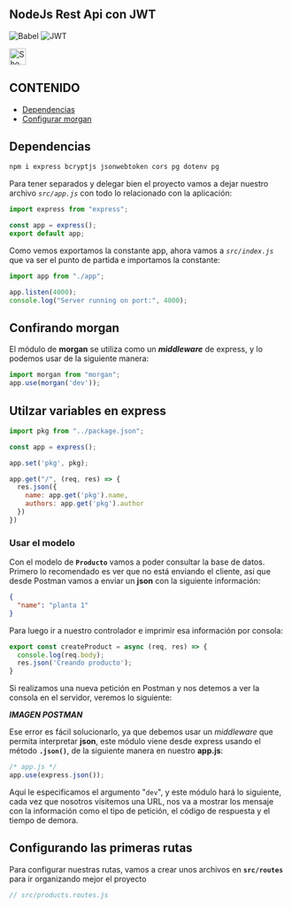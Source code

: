 ## NodeJs Rest Api con JWT

![Babel](https://img.shields.io/badge/Babel-F9DC3e?logo=babel&logoColor=black)
![JWT](https://img.shields.io/badge/JWT-black?logo=JSON%20web%20tokens)

<picture>
  <source media="(prefers-color-scheme: dark)" srcset="https://user-images.githubusercontent.com/25423296/163456776-7f95b81a-f1ed-45f7-b7ab-8fa810d529fa.png" width="30">
  <source media="(prefers-color-scheme: light)" srcset="https://user-images.githubusercontent.com/25423296/163456779-a8556205-d0a5-45e2-ac17-42d089e3c3f8.png" width="30">
  <img alt="Shows an illustrated sun in light mode and a moon with stars in dark mode." src="https://user-images.githubusercontent.com/25423296/163456779-a8556205-d0a5-45e2-ac17-42d089e3c3f8.png" width="30">
</picture>



## CONTENIDO

- [Dependencias](#dependencias)
- [Configurar morgan](#configurar-morgan)




<a name="dependencias"></a>
## Dependencias

```bash
npm i express bcryptjs jsonwebtoken cors pg dotenv pg
```


Para tener separados y delegar bien el proyecto vamos a dejar nuestro archivo *`src/app.js`* con todo lo relacionado con la aplicación:  

```js
import express from "express";

const app = express();
export default app;
```

Como vemos exportamos la constante app, ahora vamos a *`src/index.js`* que va ser el punto de partida e importamos la constante:  

```js
import app from "./app";

app.listen(4000);
console.log("Server running on port:", 4000);
```

<a name="configurar-morgan"></a>
## Confirando morgan

El módulo de **morgan** se utiliza como un ***middleware*** de express, y lo podemos usar de la siguiente manera:  

```js
import morgan from "morgan";
app.use(morgan('dev'));
```
<a name="variables-express"></a>
## Utilzar variables en express


```js
import pkg from "../package.json";

const app = express();

app.set('pkg', pkg);

app.get("/", (req, res) => {
  res.json({
    name: app.get('pkg').name,
    authors: app.get('pkg').author
  })
})
```

<a name="usar-modelo-producto"></a>
### Usar el modelo

Con el modelo de **`Producto`** vamos a poder consultar la base de datos. Primero lo recomendado es ver que no está enviando el cliente, asi que desde Postman vamos a enviar un **json** con la siguiente información:  

```json
{
  "name": "planta 1"
}
```

Para luego ir a nuestro controlador e imprimir esa información por consola:  

```js
export const createProduct = async (req, res) => {
  console.log(req.body);
  res.json('Creando producto');
}
```
Si realizamos una nueva petición en Postman y nos detemos a ver la consola en el servidor, veremos lo siguiente:  

***IMAGEN POSTMAN***

Ese error es fácil solucionarlo, ya que debemos usar un *middleware* que permita interpretar **json**, este módulo viene desde express usando el método **`.json()`**, de la siguiente manera en nuestro **app.js**:  


```js
/* app.js */
app.use(express.json());
```




Aquí le especificamos el argumento "`dev`", y este módulo hará lo siguiente, cada vez que nosotros visitemos una URL, nos va a mostrar los mensaje con la información como el tipo de petición, el código de respuesta y el tiempo de demora.

<a name="configurar-rutas"></a>
## Configurando las primeras rutas

Para configurar nuestras rutas, vamos a crear unos archivos en **`src/routes`** para ir organizando mejor el proyecto


```js
// src/products.routes.js

```

